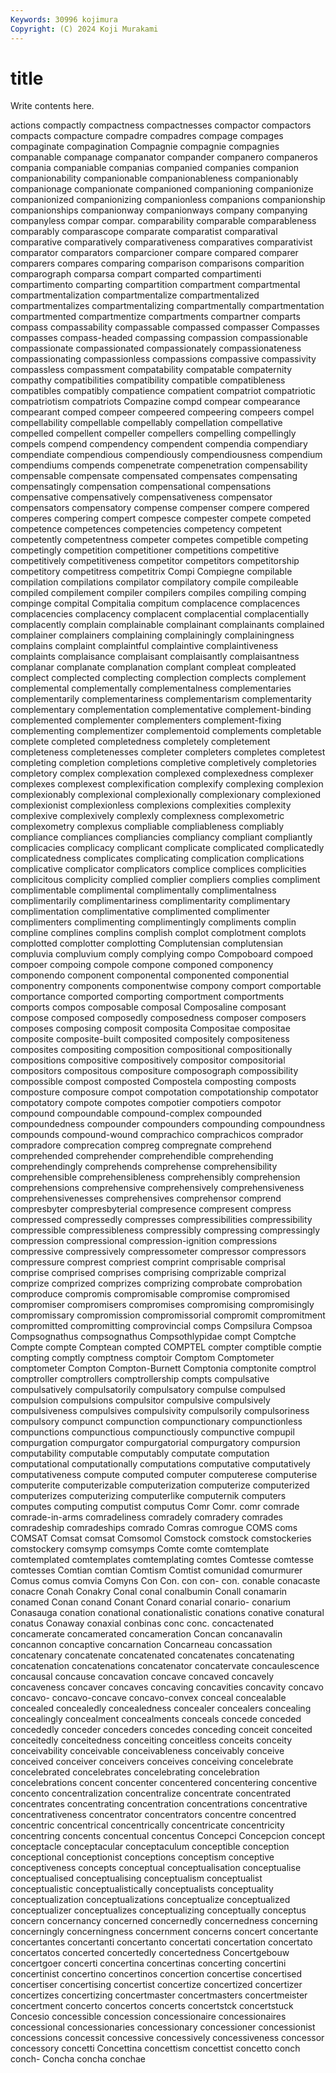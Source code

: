 ```yaml
---
Keywords: 30996 kojimura
Copyright: (C) 2024 Koji Murakami
---
```


# title

Write contents here.



actions compactly compactness compactnesses compactor
compactors compacts compacture compadre compadres compage compages compaginate compagination Compagnie
compagnie compagnies companable companage companator compander companero companeros compania companiable
companias companied companies companion companionability companionable companionableness companionably companionage companionate
companioned companioning companionize companionized companionizing companionless companions companionship companionships companionway
companionways company companying companyless compar compar. comparability comparable comparableness comparably
comparascope comparate comparatist comparatival comparative comparatively comparativeness comparatives comparativist comparator
comparators comparcioner compare compared comparer comparers compares comparing comparison comparisons
comparition comparograph comparsa compart comparted compartimenti compartimento comparting compartition compartment
compartmental compartmentalization compartmentalize compartmentalized compartmentalizes compartmentalizing compartmentally compartmentation compartmented compartmentize
compartments compartner comparts compass compassability compassable compassed compasser Compasses compasses
compass-headed compassing compassion compassionable compassionate compassionated compassionately compassionateness compassionating compassionless
compassions compassive compassivity compassless compassment compatability compatable compaternity compathy compatibilities
compatibility compatible compatibleness compatibles compatibly compatience compatient compatriot compatriotic compatriotism
compatriots Compazine compd compear compearance compearant comped compeer compeered compeering
compeers compel compellability compellable compellably compellation compellative compelled compellent compeller
compellers compelling compellingly compels compend compendency compendent compendia compendiary compendiate
compendious compendiously compendiousness compendium compendiums compends compenetrate compenetration compensability compensable
compensate compensated compensates compensating compensatingly compensation compensational compensations compensative compensatively
compensativeness compensator compensators compensatory compense compenser compere compered comperes compering
compert compesce compester compete competed competence competences competencies competency competent
competently competentness competer competes competible competing competingly competition competitioner competitions
competitive competitively competitiveness competitor competitors competitorship competitory competitress competitrix Compi
Compiegne compilable compilation compilations compilator compilatory compile compileable compiled compilement
compiler compilers compiles compiling comping compinge compital Compitalia compitum complacence
complacences complacencies complacency complacent complacential complacentially complacently complain complainable complainant
complainants complained complainer complainers complaining complainingly complainingness complains complaint complaintful
complaintive complaintiveness complaints complaisance complaisant complaisantly complaisantness complanar complanate complanation
complant compleat compleated complect complected complecting complection complects complement complemental
complementally complementalness complementaries complementarily complementariness complementarism complementarity complementary complementation complementative
complement-binding complemented complementer complementers complement-fixing complementing complementizer complementoid complements completable
complete completed completedness completely completement completeness completenesses completer completers completes
completest completing completion completions completive completively completories completory complex complexation
complexed complexedness complexer complexes complexest complexification complexify complexing complexion complexionably
complexional complexionally complexionary complexioned complexionist complexionless complexions complexities complexity complexive
complexively complexly complexness complexometric complexometry complexus compliable compliableness compliably compliance
compliances compliancies compliancy compliant compliantly complicacies complicacy complicant complicate complicated
complicatedly complicatedness complicates complicating complication complications complicative complicator complicators complice
complices complicities complicitous complicity complied complier compliers complies compliment complimentable
complimental complimentally complimentalness complimentarily complimentariness complimentarity complimentary complimentation complimentative complimented
complimenter complimenters complimenting complimentingly compliments complin compline complines complins complish
complot complotment complots complotted complotter complotting Complutensian complutensian compluvia compluvium
comply complying compo Compoboard compoed compoer compoing compole compone componed
componency componendo component componental componented componential componentry components componentwise compony
comport comportable comportance comported comporting comportment comportments comports compos composable
composal Composaline composant compose composed composedly composedness composer composers composes
composing composit composita Compositae compositae composite composite-built composited compositely compositeness
composites compositing composition compositional compositionally compositions compositive compositively compositor compositorial
compositors compositous compositure composograph compossibility compossible compost composted Compostela composting
composts composture composure compot compotation compotationship compotator compotatory compote compotes
compotier compotiers compotor compound compoundable compound-complex compounded compoundedness compounder compounders
compounding compoundness compounds compound-wound comprachico comprachicos comprador compradore comprecation compreg
compregnate comprehend comprehended comprehender comprehendible comprehending comprehendingly comprehends comprehense comprehensibility
comprehensible comprehensibleness comprehensibly comprehension comprehensions comprehensive comprehensively comprehensiveness comprehensivenesses comprehensives
comprehensor comprend compresbyter compresbyterial compresence compresent compress compressed compressedly compresses
compressibilities compressibility compressible compressibleness compressibly compressing compressingly compression compressional compression-ignition
compressions compressive compressively compressometer compressor compressors compressure comprest compriest comprint
comprisable comprisal comprise comprised comprises comprising comprizable comprizal comprize comprized
comprizes comprizing comprobate comprobation comproduce compromis compromisable compromise compromised compromiser
compromisers compromises compromising compromisingly compromissary compromission compromissorial compromit compromitment compromitted
compromitting comprovincial comps Compsilura Compsoa Compsognathus compsognathus Compsothlypidae compt Comptche
Compte compte Comptean compted COMPTEL compter comptible comptie compting comptly
comptness comptoir Comptom Comptometer comptometer Compton Compton-Burnett Comptonia comptonite comptrol
comptroller comptrollers comptrollership compts compulsative compulsatively compulsatorily compulsatory compulse compulsed
compulsion compulsions compulsitor compulsive compulsively compulsiveness compulsives compulsivity compulsorily compulsoriness
compulsory compunct compunction compunctionary compunctionless compunctions compunctious compunctiously compunctive compupil
compurgation compurgator compurgatorial compurgatory compursion computability computable computably computate computation
computational computationally computations computative computatively computativeness compute computed computer computerese
computerise computerite computerizable computerization computerize computerized computerizes computerizing computerlike computernik
computers computes computing computist computus Comr Comr. comr comrade comrade-in-arms
comradeliness comradely comradery comrades comradeship comradeships comrado Comras comrogue COMS
coms COMSAT Comsat comsat Comsomol Comstock comstock comstockeries comstockery comsymp
comsymps Comte comte comtemplate comtemplated comtemplates comtemplating comtes Comtesse comtesse
comtesses Comtian comtian Comtism Comtist comunidad comurmurer Comus comus comvia
Comyns Con Con. con con- con. conable conacaste conacre Conah
Conakry Conal conal conalbumin Conall conamarin conamed Conan conand Conant
Conard conarial conario- conarium Conasauga conation conational conationalistic conations conative
conatural conatus Conaway conaxial conbinas conc conc. concactenated concamerate concamerated
concameration Concan concanavalin concannon concaptive concarnation Concarneau concassation concatenary concatenate
concatenated concatenates concatenating concatenation concatenations concatenator concatervate concaulescence concausal concause
concavation concave concaved concavely concaveness concaver concaves concaving concavities concavity
concavo concavo- concavo-concave concavo-convex conceal concealable concealed concealedly concealedness concealer
concealers concealing concealingly concealment concealments conceals concede conceded concededly conceder
conceders concedes conceding conceit conceited conceitedly conceitedness conceiting conceitless conceits
conceity conceivability conceivable conceivableness conceivably conceive conceived conceiver conceivers conceives
conceiving concelebrate concelebrated concelebrates concelebrating concelebration concelebrations concent concenter concentered
concentering concentive concento concentralization concentralize concentrate concentrated concentrates concentrating concentration
concentrations concentrative concentrativeness concentrator concentrators concentre concentred concentric concentrical concentrically
concentricate concentricity concentring concents concentual concentus Concepci Concepcion concept conceptacle
conceptacular conceptaculum conceptible conception conceptional conceptionist conceptions conceptism conceptive conceptiveness
concepts conceptual conceptualisation conceptualise conceptualised conceptualising conceptualism conceptualist conceptualistic conceptualistically
conceptualists conceptuality conceptualization conceptualizations conceptualize conceptualized conceptualizer conceptualizes conceptualizing conceptually
conceptus concern concernancy concerned concernedly concernedness concerning concerningly concerningness concernment
concerns concert concertante concertantes concertanti concertanto concertati concertation concertato concertatos
concerted concertedly concertedness Concertgebouw concertgoer concerti concertina concertinas concerting concertini
concertinist concertino concertinos concertion concertise concertised concertiser concertising concertist concertize
concertized concertizer concertizes concertizing concertmaster concertmasters concertmeister concertment concerto concertos
concerts concertstck concertstuck Concesio concessible concession concessionaire concessionaires concessional concessionaries
concessionary concessioner concessionist concessions concessit concessive concessively concessiveness concessor concessory
concetti Concettina concettism concettist concetto conch conch- Concha concha conchae
